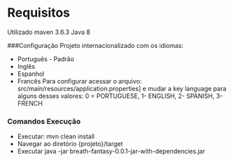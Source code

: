 # Requisitos

Utilizado maven 3.6.3
Java 8

###Configuração
Projeto internacionalizado com os idiomas:
- Português - Padrão
- Inglês
- Espanhol
- Francês
Para configurar acessar o arquivo: src/main/resources/application.properties]
e mudar a key language para alguns desses valores:
0 = PORTUGUESE, 1- ENGLISH, 2- SPANISH, 3- FRENCH

### Comandos Execução
- Executar: mvn clean install
- Navegar ao diretório {projeto}/target
- Executar java -jar breath-fantasy-0.0.1-jar-with-dependencies.jar